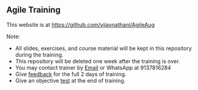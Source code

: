 ## Agile Training

This website is at <https://github.com/vijaynathani/AgileAug>

Note:
- All slides, exercises, and course material will be kept in this repository during the training.
- This repository will be deleted one week after the training is over.
- You may contact trainer by [Email](mailto:vijay_nathani@yahoo.com) or WhatsApp at 9137816284
- Give [feedback](https://forms.office.com/r/b1BQrPxFpU) for the full 2 days of training.
- Give an objective [test](https://forms.office.com/r/9jWjxcwksv) at the end of training.

